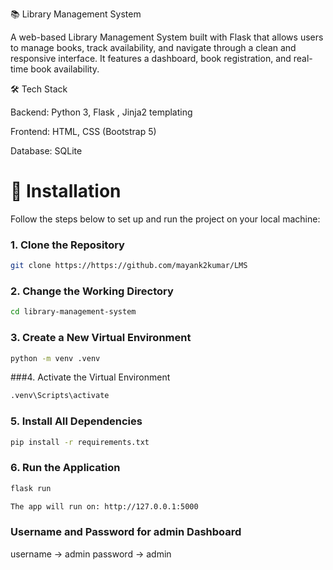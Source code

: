 📚 Library Management System

A web-based Library Management System built with Flask that allows users to manage books, track availability, and navigate through a clean and responsive interface. It features a dashboard, book registration, and real-time book availability.

🛠 Tech Stack

Backend: Python 3, Flask , Jinja2 templating

Frontend: HTML, CSS (Bootstrap 5)

Database: SQLite

# 🚀 Installation

Follow the steps below to set up and run the project on your local machine:

### 1. Clone the Repository

```bash
git clone https://https://github.com/mayank2kumar/LMS
```
### 2. Change the Working Directory
```bash
cd library-management-system
```
### 3. Create a New Virtual Environment
``` bash
python -m venv .venv
```
###4. Activate the Virtual Environment
``` bash
.venv\Scripts\activate
```
### 5. Install All Dependencies
``` bash
pip install -r requirements.txt
```
### 6. Run the Application
``` bash
flask run

The app will run on: http://127.0.0.1:5000
```
### Username and Password for admin Dashboard
username -> admin
password -> admin


